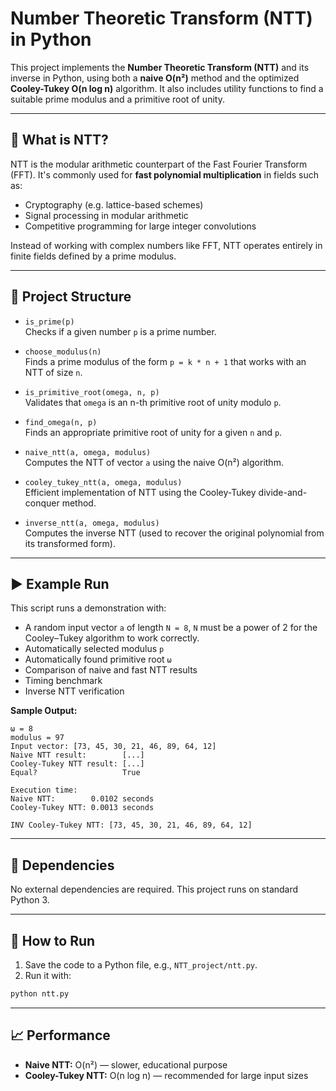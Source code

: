 # Number Theoretic Transform (NTT) in Python

This project implements the **Number Theoretic Transform (NTT)** and its inverse in Python, using both a **naive O(n²)** method and the optimized **Cooley-Tukey O(n log n)** algorithm. It also includes utility functions to find a suitable prime modulus and a primitive root of unity.

---

## 📘 What is NTT?

NTT is the modular arithmetic counterpart of the Fast Fourier Transform (FFT). It's commonly used for **fast polynomial multiplication** in fields such as:

- Cryptography (e.g. lattice-based schemes)
- Signal processing in modular arithmetic
- Competitive programming for large integer convolutions

Instead of working with complex numbers like FFT, NTT operates entirely in finite fields defined by a prime modulus.

---

## 📂 Project Structure

- `is_prime(p)`  
  Checks if a given number `p` is a prime number.

- `choose_modulus(n)`  
  Finds a prime modulus of the form `p = k * n + 1` that works with an NTT of size `n`.

- `is_primitive_root(omega, n, p)`  
  Validates that `omega` is an n-th primitive root of unity modulo `p`.

- `find_omega(n, p)`  
  Finds an appropriate primitive root of unity for a given `n` and `p`.

- `naive_ntt(a, omega, modulus)`  
  Computes the NTT of vector `a` using the naive O(n²) algorithm.

- `cooley_tukey_ntt(a, omega, modulus)`  
  Efficient implementation of NTT using the Cooley-Tukey divide-and-conquer method.

- `inverse_ntt(a, omega, modulus)`  
  Computes the inverse NTT (used to recover the original polynomial from its transformed form).

---

## ▶️ Example Run

This script runs a demonstration with:

- A random input vector `a` of length `N = 8`, `N` must be a power of 2 for the Cooley–Tukey algorithm to work correctly.
- Automatically selected modulus `p`
- Automatically found primitive root `ω`
- Comparison of naive and fast NTT results
- Timing benchmark
- Inverse NTT verification

**Sample Output:**

```
ω = 8
modulus = 97
Input vector: [73, 45, 30, 21, 46, 89, 64, 12]
Naive NTT result:        [...]
Cooley-Tukey NTT result: [...]
Equal?                   True

Execution time:
Naive NTT:        0.0102 seconds
Cooley-Tukey NTT: 0.0013 seconds

INV Cooley-Tukey NTT: [73, 45, 30, 21, 46, 89, 64, 12]
```

---

## 🧪 Dependencies

No external dependencies are required. This project runs on standard Python 3.

---

## 🚀 How to Run

1. Save the code to a Python file, e.g., `NTT_project/ntt.py`.
2. Run it with:

```bash
python ntt.py
```

---

## 📈 Performance

- **Naive NTT:** O(n²) — slower, educational purpose
- **Cooley-Tukey NTT:** O(n log n) — recommended for large input sizes




